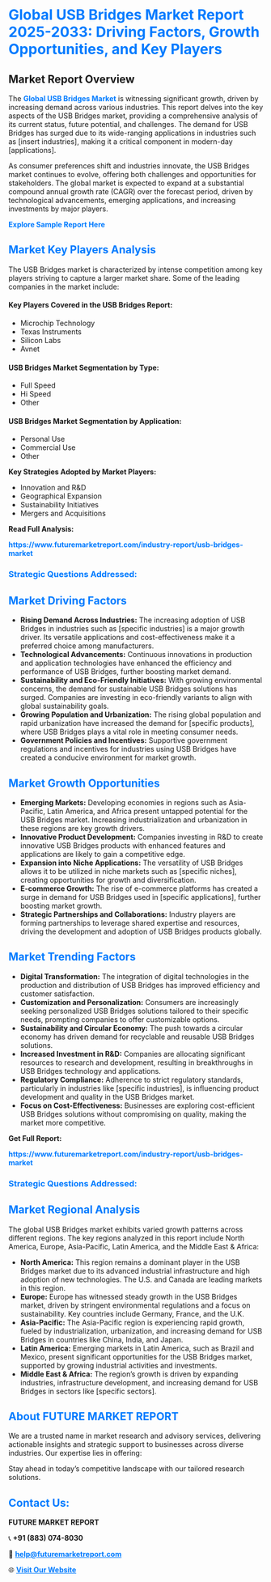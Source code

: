 <h1 style="color: #007BFF;">Global USB Bridges Market Report 2025-2033: Driving Factors, Growth Opportunities, and Key Players</h1>

<section id="overview">
<h2>Market Report Overview</h2>
<p>The <a href="https://www.futuremarketreport.com/industry-report/usb-bridges-market" style="color: #007BFF; text-decoration: none;"><strong>Global USB Bridges Market</strong></a> is witnessing significant growth, driven by increasing demand across various industries. This report delves into the key aspects of the USB Bridges market, providing a comprehensive analysis of its current status, future potential, and challenges. The demand for USB Bridges has surged due to its wide-ranging applications in industries such as [insert industries], making it a critical component in modern-day [applications].</p>
<p>As consumer preferences shift and industries innovate, the USB Bridges market continues to evolve, offering both challenges and opportunities for stakeholders. The global market is expected to expand at a substantial compound annual growth rate (CAGR) over the forecast period, driven by technological advancements, emerging applications, and increasing investments by major players.</p>
</section>

<section id="overview">
<p><a href="https://www.futuremarketreport.com/request-sample/reportId=52274" style="color: #007BFF; text-decoration: none;"><strong>Explore Sample Report Here</strong></a></p>
</section>

<section id="key-players">
<h2 style="color: #007BFF;">Market Key Players Analysis</h2>
<p>The USB Bridges market is characterized by intense competition among key players striving to capture a larger market share. Some of the leading companies in the market include:</p>
<h4>Key Players Covered in the USB Bridges Report:</h4>
<ul><li>Microchip Technology</li><li>Texas Instruments</li><li>Silicon Labs</li><li>Avnet</li></ul>
<h4>USB Bridges Market Segmentation by Type:</h4>
<ul><li>Full Speed</li><li>Hi Speed</li><li>Other</li></ul>

<h4>USB Bridges Market Segmentation by Application:</h4>
<ul><li>Personal Use</li><li>Commercial Use</li><li>Other</li></ul>
<p><strong>Key Strategies Adopted by Market Players:</strong></p>
<ul>
<li>Innovation and R&D</li>
<li>Geographical Expansion</li>
<li>Sustainability Initiatives</li>
<li>Mergers and Acquisitions</li>
</ul>
</section>

<section>
<p><strong>Read Full Analysis: </strong></p><a href="https://www.futuremarketreport.com/industry-report/usb-bridges-market" style="color: #007BFF; text-decoration: none;"><strong>https://www.futuremarketreport.com/industry-report/usb-bridges-market</strong></a>
<h3 style="color: #007BFF;">Strategic Questions Addressed:</h3>
</section>

<section id="driving-factors">
<h2 style="color: #007BFF;">Market Driving Factors</h2>
<ul>
<li><strong>Rising Demand Across Industries:</strong> The increasing adoption of USB Bridges in industries such as [specific industries] is a major growth driver. Its versatile applications and cost-effectiveness make it a preferred choice among manufacturers.</li>
<li><strong>Technological Advancements:</strong> Continuous innovations in production and application technologies have enhanced the efficiency and performance of USB Bridges, further boosting market demand.</li>
<li><strong>Sustainability and Eco-Friendly Initiatives:</strong> With growing environmental concerns, the demand for sustainable USB Bridges solutions has surged. Companies are investing in eco-friendly variants to align with global sustainability goals.</li>
<li><strong>Growing Population and Urbanization:</strong> The rising global population and rapid urbanization have increased the demand for [specific products], where USB Bridges plays a vital role in meeting consumer needs.</li>
<li><strong>Government Policies and Incentives:</strong> Supportive government regulations and incentives for industries using USB Bridges have created a conducive environment for market growth.</li>
</ul>
</section>

<section id="growth-opportunities">
<h2 style="color: #007BFF;">Market Growth Opportunities</h2>
<ul>
<li><strong>Emerging Markets:</strong> Developing economies in regions such as Asia-Pacific, Latin America, and Africa present untapped potential for the USB Bridges market. Increasing industrialization and urbanization in these regions are key growth drivers.</li>
<li><strong>Innovative Product Development:</strong> Companies investing in R&D to create innovative USB Bridges products with enhanced features and applications are likely to gain a competitive edge.</li>
<li><strong>Expansion into Niche Applications:</strong> The versatility of USB Bridges allows it to be utilized in niche markets such as [specific niches], creating opportunities for growth and diversification.</li>
<li><strong>E-commerce Growth:</strong> The rise of e-commerce platforms has created a surge in demand for USB Bridges used in [specific applications], further boosting market growth.</li>
<li><strong>Strategic Partnerships and Collaborations:</strong> Industry players are forming partnerships to leverage shared expertise and resources, driving the development and adoption of USB Bridges products globally.</li>
</ul>
</section>

<section id="trending-factors">
<h2 style="color: #007BFF;">Market Trending Factors</h2>
<ul>
<li><strong>Digital Transformation:</strong> The integration of digital technologies in the production and distribution of USB Bridges has improved efficiency and customer satisfaction.</li>
<li><strong>Customization and Personalization:</strong> Consumers are increasingly seeking personalized USB Bridges solutions tailored to their specific needs, prompting companies to offer customizable options.</li>
<li><strong>Sustainability and Circular Economy:</strong> The push towards a circular economy has driven demand for recyclable and reusable USB Bridges solutions.</li>
<li><strong>Increased Investment in R&D:</strong> Companies are allocating significant resources to research and development, resulting in breakthroughs in USB Bridges technology and applications.</li>
<li><strong>Regulatory Compliance:</strong> Adherence to strict regulatory standards, particularly in industries like [specific industries], is influencing product development and quality in the USB Bridges market.</li>
<li><strong>Focus on Cost-Effectiveness:</strong> Businesses are exploring cost-efficient USB Bridges solutions without compromising on quality, making the market more competitive.</li>
</ul>
</section>

<section>
<p><strong>Get Full Report: </strong></p><a href="https://www.futuremarketreport.com/industry-report/usb-bridges-market" style="color: #007BFF; text-decoration: none;"><strong>https://www.futuremarketreport.com/industry-report/usb-bridges-market</strong></a>
<h3 style="color: #007BFF;">Strategic Questions Addressed:</h3>
</section>


<section id="regional-analysis">
<h2 style="color: #007BFF;">Market Regional Analysis</h2>
<p>The global USB Bridges market exhibits varied growth patterns across different regions. The key regions analyzed in this report include North America, Europe, Asia-Pacific, Latin America, and the Middle East & Africa:</p>
<ul>
<li><strong>North America:</strong> This region remains a dominant player in the USB Bridges market due to its advanced industrial infrastructure and high adoption of new technologies. The U.S. and Canada are leading markets in this region.</li>
<li><strong>Europe:</strong> Europe has witnessed steady growth in the USB Bridges market, driven by stringent environmental regulations and a focus on sustainability. Key countries include Germany, France, and the U.K.</li>
<li><strong>Asia-Pacific:</strong> The Asia-Pacific region is experiencing rapid growth, fueled by industrialization, urbanization, and increasing demand for USB Bridges in countries like China, India, and Japan.</li>
<li><strong>Latin America:</strong> Emerging markets in Latin America, such as Brazil and Mexico, present significant opportunities for the USB Bridges market, supported by growing industrial activities and investments.</li>
<li><strong>Middle East & Africa:</strong> The region’s growth is driven by expanding industries, infrastructure development, and increasing demand for USB Bridges in sectors like [specific sectors].</li>
</ul>
</section>

<footer>
<h2 style="color: #007BFF;">About FUTURE MARKET REPORT</h2>
<p>We are a trusted name in market research and advisory services, delivering actionable insights and strategic support to businesses across diverse industries. Our expertise lies in offering:</p>

<p>Stay ahead in today’s competitive landscape with our tailored research solutions.</p>

<h2 style="color: #007BFF;">Contact Us:</h2>
<p><strong>FUTURE MARKET REPORT</strong></p>
<p>📞 <strong>+91 (883) 074-8030</strong></p>
<p>📧 <strong><a href="mailto:help@futuremarketreport.com" style="color: #007BFF;">help@futuremarketreport.com</a></strong></p>
<p>🌐 <strong><a href="https://www.futuremarketreport.com/" style="color: #007BFF;">Visit Our Website</a></strong></p>
</footer>